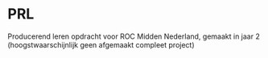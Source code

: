 # PRL
Producerend leren opdracht voor ROC Midden Nederland, gemaakt in jaar 2 (hoogstwaarschijnlijk geen afgemaakt compleet project)
